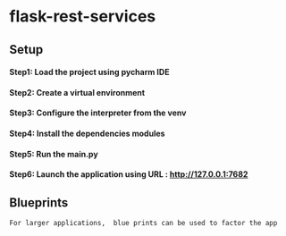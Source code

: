 # flask-rest-services

## Setup

#### Step1:  Load the project using pycharm IDE
#### Step2: Create a virtual environment
#### Step3: Configure the interpreter from the venv
#### Step4:  Install the dependencies modules 
#### Step5:  Run the main.py 
#### Step6:  Launch the application  using URL : http://127.0.0.1:7682


## Blueprints

    For larger applications,  blue prints can be used to factor the app 
